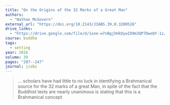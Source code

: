 ```yaml
---
title: "On the Origins of the 32 Marks of a Great Man"
authors:
  - "Nathan McGovern"
external_url: "https://doi.org/10.2143/JIABS.39.0.3200526"
drive_links:
  - "https://drive.google.com/file/d/1xoe-w7nBgjhHkDywID9m3QP7DweQY-1z/view?usp=drivesdk"
course: buddha
tags:
  - setting
year: 2016
volume: 39
pages: "207--247"
journal: jiabs
---
```


> … scholars have had little to no luck in identifying a Brahmanical source for the 32 marks of a great Man, in spite of the fact that the Buddhist texts are nearly unanimous is stating that this is a Brahmanical concept
